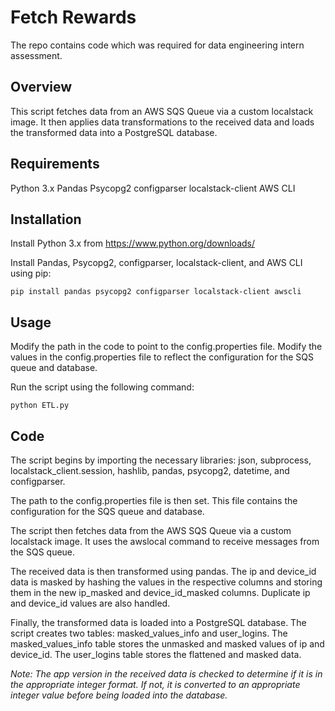 # Fetch Rewards
The repo contains code which was required for data engineering intern assessment.

## Overview

This script fetches data from an AWS SQS Queue via a custom localstack image. It then applies data transformations to the received data and loads the transformed data into a PostgreSQL database.

## Requirements

Python 3.x
Pandas
Psycopg2
configparser
localstack-client
AWS CLI

## Installation

Install Python 3.x from https://www.python.org/downloads/

Install Pandas, Psycopg2, configparser, localstack-client, and AWS CLI using pip:
```
pip install pandas psycopg2 configparser localstack-client awscli
```

## Usage

Modify the path in the code to point to the config.properties file.
Modify the values in the config.properties file to reflect the configuration for the SQS queue and database.

Run the script using the following command:
```
python ETL.py
```

## Code

The script begins by importing the necessary libraries: json, subprocess, localstack_client.session, hashlib, pandas, psycopg2, datetime, and configparser.

The path to the config.properties file is then set. This file contains the configuration for the SQS queue and database.

The script then fetches data from the AWS SQS Queue via a custom localstack image. It uses the awslocal command to receive messages from the SQS queue.

The received data is then transformed using pandas. The ip and device_id data is masked by hashing the values in the respective columns and storing them in the new ip_masked and device_id_masked columns. Duplicate ip and device_id values are also handled.

Finally, the transformed data is loaded into a PostgreSQL database. The script creates two tables: masked_values_info and user_logins. The masked_values_info table stores the unmasked and masked values of ip and device_id. The user_logins table stores the flattened and masked data.

_Note: The app version in the received data is checked to determine if it is in the appropriate integer format. If not, it is converted to an appropriate integer value before being loaded into the database._